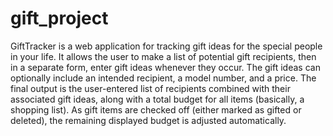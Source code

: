 # gift_project
GiftTracker is a web application for tracking gift ideas for the special people in your life. It allows the user to make a list of potential gift recipients, then in a separate form, enter gift ideas whenever they occur. The gift ideas can optionally include an intended recipient, a model number, and a price. The final output is the user-entered list of recipients combined with their associated gift ideas, along with a total budget for all items (basically, a shopping list). As gift items are checked off (either marked as gifted or deleted), the remaining displayed budget is adjusted automatically.
